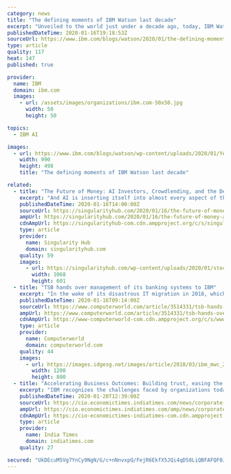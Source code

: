 ```yaml
---
category: news
title: "The defining moments of IBM Watson last decade"
excerpt: "Unveiled to the world just under a decade ago, today, IBM Watson is being used by millions of people in thousands of different ways to unlock the value of data in new and profound ways. Across countless industries, Watson is helping businesses around the world harness their data, increase productivity,"
publishedDateTime: 2020-01-16T19:18:53Z
sourceUrl: https://www.ibm.com/blogs/watson/2020/01/the-defining-moments-of-ibm-watson-last-decade/
type: article
quality: 117
heat: 147
published: true

provider:
  name: IBM
  domain: ibm.com
  images:
    - url: /assets/images/organizations/ibm.com-50x50.jpg
      width: 50
      height: 50

topics:
  - IBM AI

images:
  - url: https://www.ibm.com/blogs/watson/wp-content/uploads/2020/01/Year-In-Review_Image-Header_1.16.2020-990x498.jpg
    width: 990
    height: 498
    title: "The defining moments of IBM Watson last decade"

related:
  - title: "The Future of Money: AI Investors, Crowdlending, and the Death of Cash"
    excerpt: "And AI is inserting itself into almost every aspect of the financial world. “Fintech” describes the convergence of technology and financial services. First colonized by networks and apps, it was then radicalized by AI and blockchain, and now underpins a global wealth redistribution mechanism. Today, we’ll discuss the ways in which AI ..."
    publishedDateTime: 2020-01-16T14:00:00Z
    sourceUrl: https://singularityhub.com/2020/01/16/the-future-of-money-ai-investors-crowdlending-and-the-death-of-cash/
    ampUrl: https://singularityhub.com/2020/01/16/the-future-of-money-ai-investors-crowdlending-and-the-death-of-cash/amp/
    cdnAmpUrl: https://singularityhub-com.cdn.ampproject.org/c/s/singularityhub.com/2020/01/16/the-future-of-money-ai-investors-crowdlending-and-the-death-of-cash/amp/
    type: article
    provider:
      name: Singularity Hub
      domain: singularityhub.com
    quality: 59
    images:
      - url: https://singularityhub.com/wp-content/uploads/2020/01/stock-1863880_1280-future-of-money-fintech-AI.jpg
        width: 1068
        height: 601
  - title: "TSB hands over management of its banking systems to IBM"
    excerpt: "In the wake of its disastrous IT migration in 2018, which left millions of customers without access to banking services for days, UK bank TSB is making a raft of moves to sure up its IT capability, including an expanded partnership with the vendor IBM. Announced yesterday ... enabled technology like artificial intelligence to give customers ..."
    publishedDateTime: 2020-01-16T09:14:00Z
    sourceUrl: https://www.computerworld.com/article/3514331/tsb-hands-over-management-of-its-banking-systems-to-ibm.html
    ampUrl: https://www.computerworld.com/article/3514331/tsb-hands-over-management-of-its-banking-systems-to-ibm.amp.html
    cdnAmpUrl: https://www-computerworld-com.cdn.ampproject.org/c/s/www.computerworld.com/article/3514331/tsb-hands-over-management-of-its-banking-systems-to-ibm.amp.html
    type: article
    provider:
      name: Computerworld
      domain: computerworld.com
    quality: 44
    images:
      - url: https://images.idgesg.net/images/article/2018/03/ibm_mwc_2018-100752721-large.jpg
        width: 1200
        height: 800
  - title: "Accelerating Business Outcomes: Building trust, easing the journey to successful enterprise-wide AI adoption with IBM Watson"
    excerpt: "IBM recognizes the challenges faced by organizations today. IBM brings to you an exclusive online opportunity to meet the industry experts and analysts at the ease of a click. #DataAIForum is back with a fresh virtual interface. With the masterminds behind Watson suite of AI/ML solutions, IBM promises to help large enterprises achieve ..."
    publishedDateTime: 2020-01-20T12:39:00Z
    sourceUrl: https://cio.economictimes.indiatimes.com/news/corporate-news/accelerating-business-outcomes-building-trust-easing-the-journey-to-successful-enterprise-wide-ai-adoption-with-ibm-watson/73436071
    ampUrl: https://cio.economictimes.indiatimes.com/amp/news/corporate-news/accelerating-business-outcomes-building-trust-easing-the-journey-to-successful-enterprise-wide-ai-adoption-with-ibm-watson/73436071
    cdnAmpUrl: https://cio-economictimes-indiatimes-com.cdn.ampproject.org/c/s/cio.economictimes.indiatimes.com/amp/news/corporate-news/accelerating-business-outcomes-building-trust-easing-the-journey-to-successful-enterprise-wide-ai-adoption-with-ibm-watson/73436071
    type: article
    provider:
      name: India Times
      domain: indiatimes.com
    quality: 27

secured: "UkDEcuM5Vg7YnCy9NgN/G/c+nNnvxpQ/FejR6EkfX5JQi4qD58LiQBFAFQF0JVieeZjmZkB3PWfgsZaarGIgYrBa+UoiZ83oPoG9rWoM5NSjvFeliQty0GeuRlzo3gz81wfXXWOB/bswIiqKVhuHCIzU8FIEDT8wlESCoomDZEJ+CWKfHn2V30TyMKM0mAbYppfZTNDIKw6fol1U6mJMckAc2DkawHyeZg3+QcWF1Z2l4Sm0vkEtzNDBZ/VSNVrTseQJhK9I2PwL7v8MGCnHmHIp6T7kqKXQXcTMJEHEyU4ykchd8Hc5oP6HTQcyC7EJ;6w3siyfFTP8Lhofzbnnhcg=="
---
```


